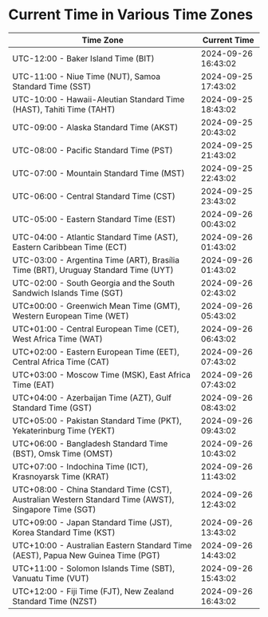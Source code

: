 # Current Time in Various Time Zones

| Time Zone | Current Time |
|-----------|--------------|
| UTC-12:00 - Baker Island Time (BIT) | 2024-09-26 16:43:02 |
| UTC-11:00 - Niue Time (NUT), Samoa Standard Time (SST) | 2024-09-25 17:43:02 |
| UTC-10:00 - Hawaii-Aleutian Standard Time (HAST), Tahiti Time (TAHT) | 2024-09-25 18:43:02 |
| UTC-09:00 - Alaska Standard Time (AKST) | 2024-09-25 20:43:02 |
| UTC-08:00 - Pacific Standard Time (PST) | 2024-09-25 21:43:02 |
| UTC-07:00 - Mountain Standard Time (MST) | 2024-09-25 22:43:02 |
| UTC-06:00 - Central Standard Time (CST) | 2024-09-25 23:43:02 |
| UTC-05:00 - Eastern Standard Time (EST) | 2024-09-26 00:43:02 |
| UTC-04:00 - Atlantic Standard Time (AST), Eastern Caribbean Time (ECT) | 2024-09-26 01:43:02 |
| UTC-03:00 - Argentina Time (ART), Brasília Time (BRT), Uruguay Standard Time (UYT) | 2024-09-26 01:43:02 |
| UTC-02:00 - South Georgia and the South Sandwich Islands Time (SGT) | 2024-09-26 02:43:02 |
| UTC±00:00 - Greenwich Mean Time (GMT), Western European Time (WET) | 2024-09-26 05:43:02 |
| UTC+01:00 - Central European Time (CET), West Africa Time (WAT) | 2024-09-26 06:43:02 |
| UTC+02:00 - Eastern European Time (EET), Central Africa Time (CAT) | 2024-09-26 07:43:02 |
| UTC+03:00 - Moscow Time (MSK), East Africa Time (EAT) | 2024-09-26 07:43:02 |
| UTC+04:00 - Azerbaijan Time (AZT), Gulf Standard Time (GST) | 2024-09-26 08:43:02 |
| UTC+05:00 - Pakistan Standard Time (PKT), Yekaterinburg Time (YEKT) | 2024-09-26 09:43:02 |
| UTC+06:00 - Bangladesh Standard Time (BST), Omsk Time (OMST) | 2024-09-26 10:43:02 |
| UTC+07:00 - Indochina Time (ICT), Krasnoyarsk Time (KRAT) | 2024-09-26 11:43:02 |
| UTC+08:00 - China Standard Time (CST), Australian Western Standard Time (AWST), Singapore Time (SGT) | 2024-09-26 12:43:02 |
| UTC+09:00 - Japan Standard Time (JST), Korea Standard Time (KST) | 2024-09-26 13:43:02 |
| UTC+10:00 - Australian Eastern Standard Time (AEST), Papua New Guinea Time (PGT) | 2024-09-26 14:43:02 |
| UTC+11:00 - Solomon Islands Time (SBT), Vanuatu Time (VUT) | 2024-09-26 15:43:02 |
| UTC+12:00 - Fiji Time (FJT), New Zealand Standard Time (NZST) | 2024-09-26 16:43:02 |
